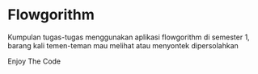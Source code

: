 # Flowgorithm
Kumpulan tugas-tugas menggunakan aplikasi flowgorithm di semester 1, barang kali temen-teman mau melihat atau menyontek dipersolahkan 

Enjoy The Code
